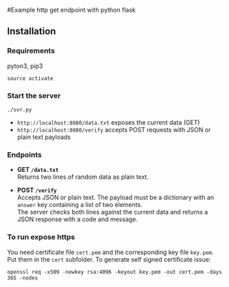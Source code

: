 #Example http get endpoint with python flask
## Installation  
### Requirements  
pyton3, pip3
```
source activate
```
### Start the server  
```
./svr.py
```
- `http://localhost:8080/data.txt` exposes the current data (GET)
- `http://localhost:8080/verify` accepts POST requests with JSON or plain text payloads
### Endpoints

- **GET `/data.txt`**  
  Returns two lines of random data as plain text.

- **POST `/verify`**  
  Accepts JSON or plain text. The payload must be a dictionary with an `answer` key containing a list of two elements.  
  The server checks both lines against the current data and returns a JSON response with a code and message.

### To run expose https
You need certificate file `cert.pem` and the corresponding key file `key.pem`.  
Put them in the `cert` subfolder.
To generate self signed certificate issue:  
```
openssl req -x509 -newkey rsa:4096 -keyout key.pem -out cert.pem -days 365 -nodes
```
